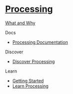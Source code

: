 # [Processing]()

[What and Why]()

Docs

- [Processing Documentation](https://doc.sitecore.com/en/developers/101/sitecore-experience-platform/processing.html)

Discover

- [Discover Processing]()

Learn

- [Getting Started]()
- [Learn Processing]()

